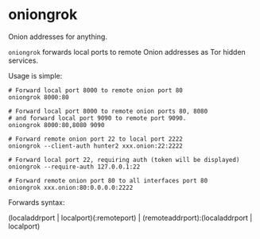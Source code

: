 # oniongrok

Onion addresses for anything.

`oniongrok` forwards local ports to remote Onion addresses as Tor hidden
services.

Usage is simple:

```
# Forward local port 8000 to remote onion port 80
oniongrok 8000:80

# Forward local port 8000 to remote onion ports 80, 8080
# and forward local port 9090 to remote port 9090.
oniongrok 8000:80,8080 9090

# Forward remote onion port 22 to local port 2222
oniongrok --client-auth hunter2 xxx.onion:22:2222

# Forward local port 22, requiring auth (token will be displayed)
oniongrok --require-auth 127.0.0.1:22

# Forward remote onion port 80 to all interfaces port 80
oniongrok xxx.onion:80:0.0.0.0:2222

```

Forwards syntax:

(localaddrport | localport)(:remoteport) | (remoteaddrport):(localaddrport | localport)

